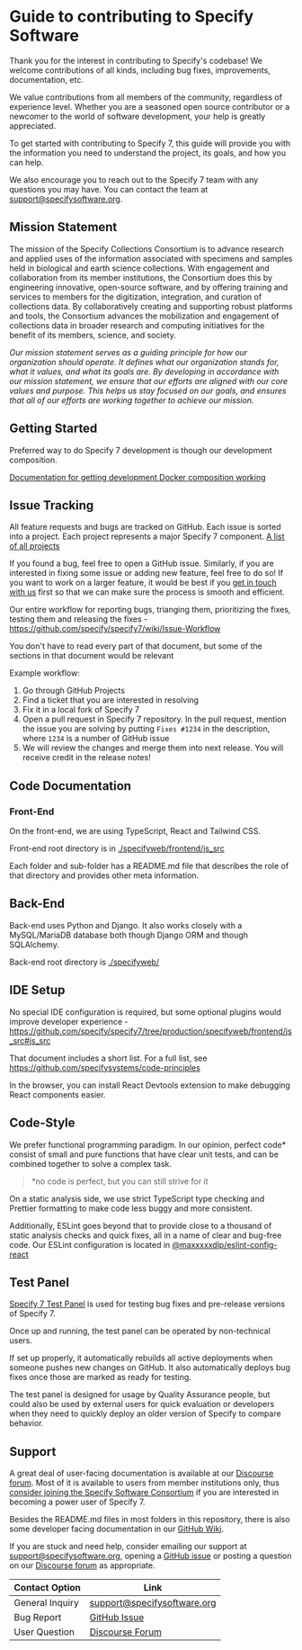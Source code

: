 # Guide to contributing to Specify Software

Thank you for the interest in contributing to Specify's codebase! We welcome contributions of all kinds, including bug fixes, improvements, documentation, etc.

We value contributions from all members of the community, regardless of experience level. Whether you are a seasoned open source contributor or a newcomer to the world of software development, your help is greatly appreciated.

To get started with contributing to Specify 7, this guide will provide you with the information you need to understand the project, its goals, and how you can help.

We also encourage you to reach out to the Specify 7 team with any questions you may have. You can contact the team at support@specifysoftware.org.

## Mission Statement

The mission of the Specify Collections Consortium is to advance research and applied uses of the information associated with specimens and samples held in biological and earth science collections. With engagement and collaboration from its member institutions, the Consortium does this by engineering innovative, open-source software, and by offering training and services to members for the digitization, integration, and curation of collections data. By collaboratively creating and supporting robust platforms and tools, the Consortium advances the mobilization and engagement of collections data in broader research and computing initiatives for the benefit of its members, science, and society.

_Our mission statement serves as a guiding principle for how our organization should operate. It defines what our organization stands for, what it values, and what its goals are. By developing in accordance with our mission statement, we ensure that our efforts are aligned with our core values and purpose. This helps us stay focused on our goals, and ensures that all of our efforts are working together to achieve our mission._

## Getting Started

Preferred way to do Specify 7 development is though our development
composition.

[Documentation for getting development Docker composition
working](https://github.com/specify/specify7/wiki/Docker-Workflow-for-Development)

## Issue Tracking

All feature requests and bugs are tracked on GitHub. Each issue is sorted into a
project. Each project represents a major Specify 7
component. [A list of all projects](https://github.com/specify/specify7/projects?type=classic)

If you found a bug, feel free to open a GitHub issue. Similarly, if you are
interested in fixing some issue or adding new feature, feel free to do so!
If you want to work on a larger feature, it would be best if you [get in touch
with us](mailto:support@specifysoftware.org) first so that we can make sure the
process is smooth and efficient.

Our entire workflow for reporting bugs, trianging them, prioritizing the fixes,
testing them and releasing the
fixes - https://github.com/specify/specify7/wiki/Issue-Workflow

You don't have to read every part of that document, but some of the sections in
that document would be relevant

Example workflow:

1. Go through GitHub Projects
2. Find a ticket that you are interested in resolving
3. Fix it in a local fork of Specify 7
4. Open a pull request in Specify 7 repository. In the pull request, mention
   the issue you are solving by putting `Fixes #1234` in the description, where
   `1234` is a number of GitHub issue
5. We will review the changes and merge them into next release. You will receive
   credit in the release notes!

## Code Documentation

### Front-End

On the front-end, we are using TypeScript, React and Tailwind CSS.

Front-end root directory is
in [./specifyweb/frontend/js_src](https://github.com/specify/specify7/tree/testability/specifyweb/frontend/js_src)

Each folder and sub-folder has a README.md file that describes the role of that
directory and provides other meta information.

## Back-End

Back-end uses Python and Django. It also works closely with a MySQL/MariaDB
database both though Django ORM and though SQLAlchemy.

Back-end root directory is [./specifyweb/](https://github.com/specify/specify7/tree/production/specifyweb)

## IDE Setup

No special IDE configuration is required, but some optional plugins would
improve developer
experience - https://github.com/specify/specify7/tree/production/specifyweb/frontend/js_src#js_src

That document includes a short list. For a full list,
see https://github.com/specifysystems/code-principles

In the browser, you can install React Devtools extension to make debugging React
components easier.

## Code-Style

We prefer functional programming paradigm. In our opinion, perfect code\* consist
of small and pure functions that have clear unit tests, and can be combined
together to solve a complex task.

> \*no code is perfect, but you can still strive for it

On a static analysis side, we use strict TypeScript type checking and Prettier
formatting to make code less buggy and more consistent.

Additionally, ESLint goes beyond that to provide close to a thousand of static
analysis checks and quick fixes, all in a name of clear and bug-free code. Our
ESLint configuration is located
in [@maxxxxxdlp/eslint-config-react](https://www.npmjs.com/package/@maxxxxxdlp/eslint-config-react)

## Test Panel

[Specify 7 Test Panel](https://github.com/specify/specify7-test-panel) is used
for testing bug fixes and pre-release versions of Specify 7.

Once up and running, the test panel can be operated by non-technical users.

If set up properly, it automatically rebuilds all active deployments when
someone pushes new changes on GitHub. It also automatically deploys bug fixes
once those are marked as ready for testing.

The test panel is designed for usage by Quality Assurance people, but could also
be used by external users for quick evaluation or developers when they need to
quickly deploy an older version of Specify to compare behavior.

## Support

A great deal of user-facing documentation is available at
our [Discourse forum](https://discourse.specifysoftware.org/). Most of it is
available to users from member institutions only, thus [consider joining the
Specify Software Consortium](https://www.specifysoftware.org/membership-levels/)
if you are interested in becoming a power user of Specify 7.

Besides the README.md files in most folders in this repository, there is also
some developer facing documentation in
our [GitHub Wiki](https://github.com/specify/specify7/wiki).

If you are stuck and need help, consider emailing our support
at [support@specifysoftware.org](mailto:support@specifysoftware.org),
opening a [GitHub issue](https://github.com/specify/specify7/issues/new/choose)
or posting a question on
our [Discourse forum](https://discourse.specifysoftware.org/)
as appropriate.

| Contact Option | Link |
|-------|-------------|
| General Inquiry | [support@specifysoftware.org](mailto:support@specifysoftware.org) |
| Bug Report | [GitHub Issue](https://github.com/specify/specify7/issues/new/choose) |
| User Question | [Discourse Forum](https://discourse.specifysoftware.org/) |
